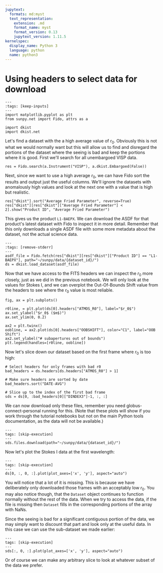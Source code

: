 ```yaml
---
jupytext:
  formats: md:myst
  text_representation:
    extension: .md
    format_name: myst
    format_version: 0.13
    jupytext_version: 1.11.5
kernelspec:
  display_name: Python 3
  language: python
  name: python3
---
```

# Using headers to select data for download

```{code-cell} python
---
:tags: [keep-inputs]
---
import matplotlib.pyplot as plt
from sunpy.net import Fido, attrs as a

import dkist
import dkist.net
```

Let's find a dataset with the a high average value of $r_0$.
Obviously this is not what we would normally want but this will allow us to find and disregard the portions of the dataset where the seeing is bad and keep the portions where it is good.
First we'll search for all unembargoed VISP data.

```{code-cell} python
res = Fido.search(a.Instrument("VISP"), a.dkist.Embargoed(False))
```

Next, since we want to use a high average $r_0$, we can have Fido sort the results and output just the useful columns.
We'll ignore the datasets with anomalously high values and look at the next one with a value that is high but realistic.

```{code-cell} python
res["dkist"].sort("Average Fried Parameter", reverse=True)
res["dkist"][res["dkist"]["Average Fried Parameter"] < 2].show("Product ID", "Average Fried Parameter")
```

This gives us the product `L1-BAEPX`.
We can download the ASDF for that product's latest dataset with Fido to inspect it in more detail.
Remember that this only downloads a single ASDF file with some more metadata about the dataset, not the actual science data.

```{code-cell} python
---
:tags: [remove-stderr]
---
asdf_file = Fido.fetch(res["dkist"][res["dkist"]["Product ID"] == "L1-BAEPX"], path="~/sunpy/data/{dataset_id}/")
ds = dkist.load_dataset(asdf_file)
```

Now that we have access to the FITS headers we can inspect the $r_0$ more closely, just as we did in the previous notebook.
We will only look at the values for Stokes I, and we can overplot the Out-Of-Bounds Shift value from the headers to see where the $r_0$ value is most reliable.

```{code-cell} python
fig, ax = plt.subplots()

r0line, = plt.plot(ds[0].headers["ATMOS_R0"], label="$r_0$")
ax.set_ylabel("$r_0$ ($m$)")
ax.set_ylim(0, 0.2)

ax2 = plt.twinx()
oobline, = ax2.plot(ds[0].headers["OOBSHIFT"], color="C1", label="OOB Shift")
ax2.set_ylabel("# subapertures out of bounds")
plt.legend(handles=[r0line, oobline])
```

Now let's slice down our dataset based on the first frame where $r_0$ is too high:

```{code-cell} python
# Select headers for only frames with bad r0
bad_headers = ds.headers[ds.headers["ATMOS_R0"] > 1]

# Make sure headers are sorted by date
bad_headers.sort("DATE-AVG")

# Slice up to the index of the first bad frame
sds = ds[0, :bad_headers[0]["DINDEX3"]-1, :, :]
```

We can now download only these files, remember you need globus-connect-personal running for this.
(Note that these plots will show if you work through the tutorial notebooks but not on the main Python tools documentation, as the data will not be available.)

```{code-cell} python
---
tags: [skip-execution]
---
sds.files.download(path="~/sunpy/data/{dataset_id}/")
```

Now let's plot the Stokes I data at the first wavelength:

```{code-cell} python
---
tags: [skip-execution]
---
ds[0, :, 0, :].plot(plot_axes=['x', 'y'], aspect="auto")
```

You will notice that a lot of it is missing.
This is because we have deliberately only downloaded those frames with an acceptably low $r_0$.
You may also notice though, that the `Dataset` object continues to function normally without the rest of the data.
When we try to access the data, if the file is missing then `Dataset` fills in the corresponding portions of the array with NaNs.

Since the seeing is bad for a significant contiguous portion of the data, we may simply want to discount that part and look only at the useful data.
In this case we can use the sub-dataset we made earlier:

```{code-cell} python
---
tags: [skip-execution]
---
sds[:, 0, :].plot(plot_axes=['x', 'y'], aspect="auto")
```
Or of course we can make any arbitrary slice to look at whatever subset of the data we prefer.
